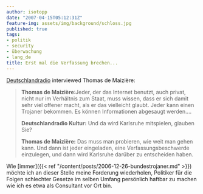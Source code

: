 ```yaml
---
author: isotopp
date: "2007-04-15T05:12:31Z"
feature-img: assets/img/background/schloss.jpg
published: true
tags:
- politik
- security
- überwachung
- lang_de
title: Erst mal die Verfassung brechen...
---
```

[Deutschlandradio](http://www.dradio.de/dkultur/sendungen/tacheles/614853/)
interviewed Thomas de Maizière:

> **Thomas de Maizière**:Jeder, der das Internet benutzt, auch privat, nicht
> nur im Verhältnis zum Staat, muss wissen, dass er sich damit sehr viel
> offener macht, als er das vielleicht glaubt. Jeder kann einen Trojaner
> bekommen. Es können Informationen abgesaugt werden....
>
> **Deutschlandradio Kultur:** Und da wird Karlsruhe mitspielen, glauben Sie?
>
> **Thomas de Maizière:** Das muss man probieren, wie weit man gehen kann.
> Und dann ist jeder eingeladen, eine Verfassungsbeschwerde einzulegen, und
> dann wird Karlsruhe darüber zu entscheiden haben.

Wie 
[immer]({{< ref "/content/posts/2006-12-26-bundestrojaner.md" >}})
möchte ich an dieser Stelle meine Forderung wiederholen, Politiker für die
Folgen schlechter Gesetze im selben Umfang persönlich haftbar zu machen wie
ich es etwa als Consultant vor Ort bin.
 
